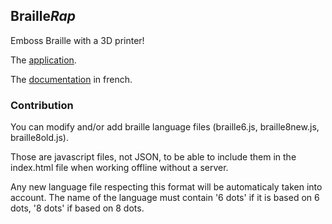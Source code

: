 ## Braille*Rap*

Emboss Braille with a 3D printer!

The [application](https://arthursw.github.io/BrailleRap/).

The [documentation](https://github.com/arthursw/BrailleRap/blob/master/Documentation/documentation-fr.md) in french.

### Contribution

You can modify and/or add braille language files (braille6.js, braille8new.js, braille8old.js).

Those are javascript files, not JSON, to be able to include them in the index.html file when working offline without a server.

Any new language file respecting this format will be automaticaly taken into account. The name of the language must contain '6 dots' if it is based on 6 dots, '8 dots' if based on 8 dots.
